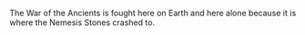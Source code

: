The War of the Ancients is fought here on Earth and here alone because it is where the Nemesis Stones crashed to.